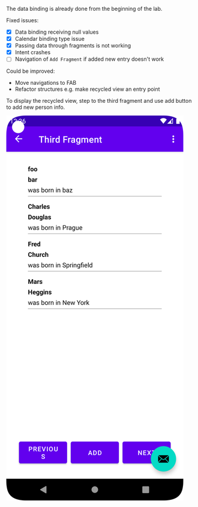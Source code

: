 
The data binding is already done from the beginning of the lab.

Fixed issues:

- [x] Data binding receiving null values
- [x] Calendar binding type issue
- [x] Passing data through fragments is not working
- [x] Intent crashes
- [ ] Navigation of `Add Fragment` if added new entry doesn't work

Could be improved:

- Move navigations to FAB
- Refactor structures e.g. make recycled view an entry point

To display the recycled view, step to the third fragment and use add button to add new person info.

![](./Screenshot.png)